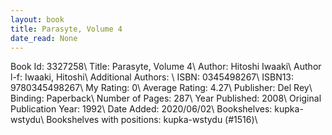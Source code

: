 ```yaml
---
layout: book
title: Parasyte, Volume 4
date_read: None
---
```


Book Id: 3327258\ 
Title: Parasyte, Volume 4\ 
Author: Hitoshi Iwaaki\ 
Author l-f: Iwaaki, Hitoshi\ 
Additional Authors: \ 
ISBN: 0345498267\ 
ISBN13: 9780345498267\ 
My Rating: 0\ 
Average Rating: 4.27\ 
Publisher: Del Rey\ 
Binding: Paperback\ 
Number of Pages: 287\ 
Year Published: 2008\ 
Original Publication Year: 1992\ 
Date Added: 2020/06/02\ 
Bookshelves: kupka-wstydu\ 
Bookshelves with positions: kupka-wstydu (#1516)\ 

